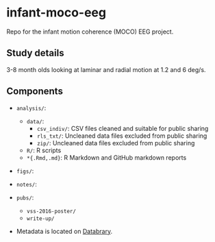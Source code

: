 # infant-moco-eeg

Repo for the infant motion coherence (MOCO) EEG project.

## Study details

3-8 month olds looking at laminar and radial motion at 1.2 and 6 deg/s.

## Components

- `analysis/`:
    - `data/`:
        - `csv_indiv/`: CSV files cleaned and suitable for public sharing
        - `rls_txt/`: Uncleaned data files excluded from public sharing
        - `zip/`: Uncleaned data files excluded from public sharing
    - `R/`: R scripts
    - `*{.Rmd,.md}`: R Markdown and GitHub markdown reports 
- `figs/`:
- `notes/`:
- `pubs/`:
    - `vss-2016-poster/`
    - `write-up/`

- Metadata is located on [Databrary](https://nyu.databrary.org/volume/146).

